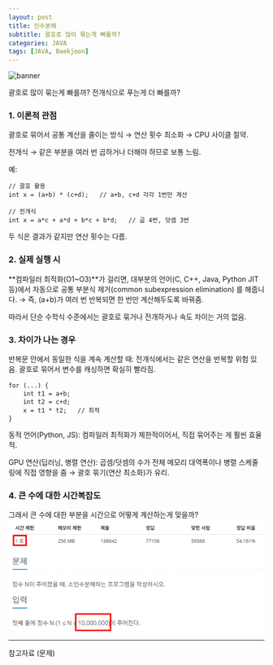 ```yaml
---
layout: post
title: 인수분해
subtitle: 괄호로 많이 묶는게 빠를까?
categories: JAVA
tags: [JAVA, Baekjoon]
---
```



![banner](/assets/images/0814/전개식코드)

괄호로 많이 묶는게 빠를까? 전개식으로 푸는게 더 빠를까?

### 1. 이론적 관점

괄호로 묶어서 공통 계산을 줄이는 방식 → 연산 횟수 최소화 → CPU 사이클 절약.

전개식 → 같은 부분을 여러 번 곱하거나 더해야 하므로 보통 느림.

예:

    // 괄호 활용
    int x = (a+b) * (c+d);   // a+b, c+d 각각 1번만 계산

    // 전개식
    int x = a*c + a*d + b*c + b*d;   // 곱 4번, 덧셈 3번

두 식은 결과가 같지만 연산 횟수는 다름.


### 2. 실제 실행 시

**컴파일러 최적화(O1~O3)**가 걸리면, 대부분의 언어(C, C++, Java, Python JIT 등)에서 자동으로 공통 부분식 제거(common subexpression elimination) 를 해줍니다.
→ 즉, (a+b)가 여러 번 반복되면 한 번만 계산해두도록 바꿔줌.

따라서 단순 수학식 수준에서는 괄호로 묶거나 전개하거나 속도 차이는 거의 없음.

### 3. 차이가 나는 경우

반복문 안에서 동일한 식을 계속 계산할 때:
전개식에서는 같은 연산을 반복할 위험 있음.
괄호로 묶어서 변수를 캐싱하면 확실히 빨라짐.

    for (...) {
        int t1 = a+b;
        int t2 = c+d;
        x = t1 * t2;   // 최적
    }


동적 언어(Python, JS): 컴파일러 최적화가 제한적이어서, 직접 묶어주는 게 훨씬 효율적.

GPU 연산(딥러닝, 병렬 연산): 곱셈/덧셈의 수가 전체 메모리 대역폭이나 병렬 스케줄링에 직접 영향을 줌 → 괄호 묶기(연산 최소화)가 유리.


### 4. 큰 수에 대한 시간복잡도

그래서 큰 수에 대한 부분을 시간으로 어떻게 계산하는게 맞을까?
![N과 시간제한의 관계](/assets/images/0819/0819-1.png)

---

참고자료 (문제)
